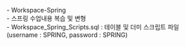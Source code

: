 <p>
- Workspace-Spring<br>
- 스프링 수업내용 복습 및 변형<br>
- Workspace_Spring_Scripts.sql : 테이블 및 더미 스크립트 파일<br>
  (username : SPRING, password : SPRING)<br>
</p>
